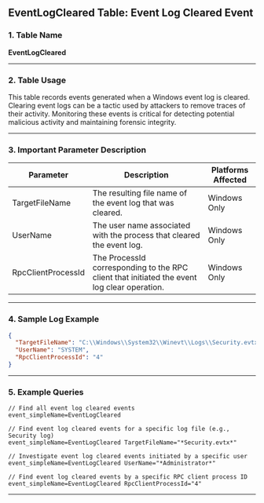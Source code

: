 ## EventLogCleared Table: Event Log Cleared Event

### 1. Table Name
**EventLogCleared**

---

### 2. Table Usage
This table records events generated when a Windows event log is cleared. Clearing event logs can be a tactic used by attackers to remove traces of their activity. Monitoring these events is critical for detecting potential malicious activity and maintaining forensic integrity.

---

### 3. Important Parameter Description

| Parameter          | Description                                                                                  | Platforms Affected |
|--------------------|----------------------------------------------------------------------------------------------|--------------------|
| TargetFileName     | The resulting file name of the event log that was cleared.                           | Windows Only       |
| UserName           | The user name associated with the process that cleared the event log.                | Windows Only       |
| RpcClientProcessId | The ProcessId corresponding to the RPC client that initiated the event log clear operation. | Windows Only       |

---

### 4. Sample Log Example

```json
{
  "TargetFileName": "C:\\Windows\\System32\\Winevt\\Logs\\Security.evtx",
  "UserName": "SYSTEM",
  "RpcClientProcessId": "4"
}
```
---
### 5. Example Queries
```xql
// Find all event log cleared events
event_simpleName=EventLogCleared

// Find event log cleared events for a specific log file (e.g., Security log)
event_simpleName=EventLogCleared TargetFileName="*Security.evtx*"

// Investigate event log cleared events initiated by a specific user
event_simpleName=EventLogCleared UserName="*Administrator*"

// Find event log cleared events by a specific RPC client process ID
event_simpleName=EventLogCleared RpcClientProcessId="4"
```
---